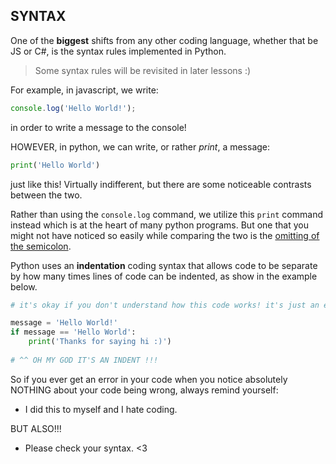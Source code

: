 ## SYNTAX
One of the **biggest** shifts from any other coding language, whether that be JS or C#, is the syntax rules implemented in Python.
> Some syntax rules will be revisited in later lessons :) 

For example, in javascript, we write:
``` javascript
console.log('Hello World!');
```
in order to write a message to the console!  

HOWEVER, in python, we can write, or rather *print*, a message:
``` python
print('Hello World')
```
just like this! Virtually indifferent, but there are some noticeable contrasts between the two.  

Rather than using the `console.log` command, we utilize this `print` command instead which is at the heart of many python programs. But one that you might not have noticed so easily while comparing the two is the [omitting of the semicolon](https://tenor.com/view/ok-bye-gif-24608488).  

Python uses an **indentation** coding syntax that allows code to be separate by how many times lines of code can be indented, as show in the example below.
``` python
# it's okay if you don't understand how this code works! it's just an example :)

message = 'Hello World!'
if message == 'Hello World':
    print('Thanks for saying hi :)')
    
# ^^ OH MY GOD IT'S AN INDENT !!!
```
So if you ever get an error in your code when you notice absolutely NOTHING about your code being wrong, always remind yourself:
- I did this to myself and I hate coding.

BUT ALSO!!!
- Please check your syntax. <3
